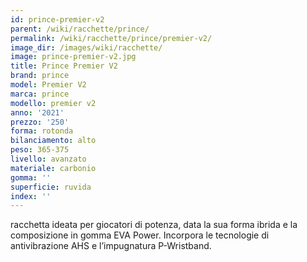 ```yaml
---
id: prince-premier-v2
parent: /wiki/racchette/prince/
permalink: /wiki/racchette/prince/premier-v2/
image_dir: /images/wiki/racchette/
image: prince-premier-v2.jpg
title: Prince Premier V2
brand: prince
model: Premier V2
marca: prince
modello: premier v2
anno: '2021'
prezzo: '250'
forma: rotonda
bilanciamento: alto
peso: 365-375
livello: avanzato
materiale: carbonio
gomma: ''
superficie: ruvida
index: ''
---
```

racchetta ideata per giocatori di potenza, data la sua forma ibrida e la composizione in gomma EVA Power. Incorpora le tecnologie di antivibrazione AHS e l’impugnatura P-Wristband.